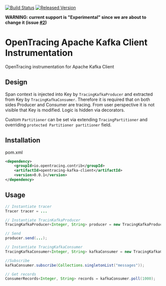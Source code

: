 [![Build Status][ci-img]][ci] [![Released Version][maven-img]][maven]

**WARNING: current support is "Experimental" since we are about to change it (issue [#2](/../../issues/2))**

# OpenTracing Apache Kafka Client Instrumentation
OpenTracing instrumentation for Apache Kafka Client

## Design
Span context is injected into Key by `TracingKafkaProducer` and extracted from Key by `TracingKafkaConsumer`.
Therefore it is required that on both sides Producer and Consumer are tracing.
From user perspective it is not visible that Key is modified. Logic is hidden via decorators.

Custom `Partitioner` can be set via extending `TracingPartitioner` and overriding `protected Partitioner partitioner` field.  


## Installation

pom.xml
```xml
<dependency>
    <groupId>io.opentracing.contrib</groupId>
    <artifactId>opentracing-kafka-client</artifactId>
    <version>0.0.1</version>
</dependency>
```

## Usage


```java
// Instantiate tracer
Tracer tracer = ...

// Instantiate TracinKafkaProducer
TracingKafkaProducer<Integer, String> producer = new TracingKafkaProducer<>(senderProps, tracer);

// Send
producer.send(...);

// Instantiate TracingKafkaConsumer
TracingKafkaConsumer<Integer, String> kafkaConsumer = new TracingKafkaConsumer<>(consumerProps, tracer);

//Subscribe
kafkaConsumer.subscribe(Collections.singletonList("messages"));

// Get records
ConsumerRecords<Integer, String> records = kafkaConsumer.poll(1000);

```

[ci-img]: https://travis-ci.org/opentracing-contrib/java-kafka-client.svg?branch=master
[ci]: https://travis-ci.org/opentracing-contrib/java-kafka-client
[maven-img]: https://img.shields.io/maven-central/v/io.opentracing.contrib/opentracing-kafka-client.svg
[maven]: http://search.maven.org/#search%7Cga%7C1%7Copentracing-kafka-client
